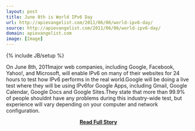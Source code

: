 ```yaml
---
layout: post
title: June 8th is World IPv6 Day
url: http://apievangelist.com/2011/06/06/world-ipv6-day/
source: http://apievangelist.com/2011/06/06/world-ipv6-day/
domain: apievangelist.com
image: [Image]
---
```

{% include JB/setup %}<p>On June 8th, 2011major web companies, including Google, Facebook, Yahoo!, and Microsoft, will enable IPv6 on many of their websites for 24 hours to test how IPv6 performs in the real world.Google will be doing a live test where they will be using IPv6for Google Apps, including Gmail, Google Calendar, Google Docs and Google Sites.They state that more than 99.9% of people shouldnt have any problems during this industry-wide test, but experience will vary depending on your computer and network configuration.</p>
<center><p><a href="http://apievangelist.com/2011/06/06/world-ipv6-day/" style='padding:25px; font-sze:18px; font-weight: bold;'>Read Full Story</a></p></center>
